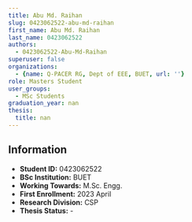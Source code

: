 ```yaml
---
title: Abu Md. Raihan
slug: 0423062522-abu-md-raihan
first_name: Abu Md. Raihan
last_name: 0423062522
authors:
  - 0423062522-Abu-Md-Raihan
superuser: false
organizations:
  - {name: Q-PACER RG, Dept of EEE, BUET, url: ''}
role: Masters Student
user_groups:
  - MSc Students
graduation_year: nan
thesis:
  title: nan
---
```


## Information
* **Student ID:** 0423062522
* **BSc Institution:** BUET
* **Working Towards:** M.Sc. Engg.
* **First Enrollment:** 2023 April
* **Research Division:** CSP
* **Thesis Status:** -

